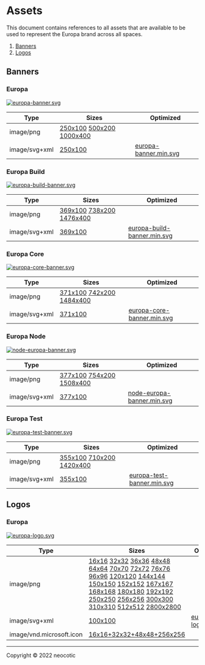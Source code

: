 # Assets

This document contains references to all assets that are available to be used to represent the Europa brand across all spaces.

1. [Banners](https://github.com/neocotic/europa-branding/tree/main/docs/assets.md#banners)
2. [Logos](https://github.com/neocotic/europa-branding/tree/main/docs/assets.md#logos)

## Banners

### Europa

[![europa-banner.svg]()](https://github.com/neocotic/europa-branding/tree/main/assets/banner/europa)

| Type | Sizes | Optimized |
| ---- | ----- | --------- |
| image/png | [250x100]() [500x200]() [1000x400]() |  |
| image/svg+xml | [250x100]() | [europa-banner.min.svg]() |

### Europa Build

[![europa-build-banner.svg]()](https://github.com/neocotic/europa-branding/tree/main/assets/banner/europa-build)

| Type | Sizes | Optimized |
| ---- | ----- | --------- |
| image/png | [369x100]() [738x200]() [1476x400]() |  |
| image/svg+xml | [369x100]() | [europa-build-banner.min.svg]() |

### Europa Core

[![europa-core-banner.svg]()](https://github.com/neocotic/europa-branding/tree/main/assets/banner/europa-core)

| Type | Sizes | Optimized |
| ---- | ----- | --------- |
| image/png | [371x100]() [742x200]() [1484x400]() |  |
| image/svg+xml | [371x100]() | [europa-core-banner.min.svg]() |

### Europa Node

[![node-europa-banner.svg]()](https://github.com/neocotic/europa-branding/tree/main/assets/banner/node-europa)

| Type | Sizes | Optimized |
| ---- | ----- | --------- |
| image/png | [377x100]() [754x200]() [1508x400]() |  |
| image/svg+xml | [377x100]() | [node-europa-banner.min.svg]() |

### Europa Test

[![europa-test-banner.svg]()](https://github.com/neocotic/europa-branding/tree/main/assets/banner/europa-test)

| Type | Sizes | Optimized |
| ---- | ----- | --------- |
| image/png | [355x100]() [710x200]() [1420x400]() |  |
| image/svg+xml | [355x100]() | [europa-test-banner.min.svg]() |

## Logos

### Europa

[![europa-logo.svg]()](https://github.com/neocotic/europa-branding/tree/main/assets/logo/europa)

| Type | Sizes | Optimized |
| ---- | ----- | --------- |
| image/png | [16x16]() [32x32]() [36x36]() [48x48]() [64x64]() [70x70]() [72x72]() [76x76]() [96x96]() [120x120]() [144x144]() [150x150]() [152x152]() [167x167]() [168x168]() [180x180]() [192x192]() [250x250]() [256x256]() [300x300]() [310x310]() [512x512]() [2800x2800]() |  |
| image/svg+xml | [100x100]() | [europa-logo.min.svg]() |
| image/vnd.microsoft.icon | [16x16+32x32+48x48+256x256]() |  |

---

Copyright © 2022 neocotic
